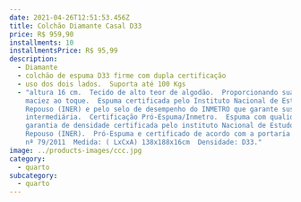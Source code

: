 ```yaml
---
date: 2021-04-26T12:51:53.456Z
title: Colchão Diamante Casal D33
price: R$ 959,90
installments: 10
installmentsPrice: R$ 95,99
description:
  - Diamante
  - colchão de espuma D33 firme com dupla certificação
  - uso dos dois lados.  Suporta até 100 Kgs
  - "altura 16 cm.  Tecido de alto teor de algodão.  Proporcionando suavidade e
    maciez ao toque.  Espuma certificada pelo Instituto Nacional de Estudos do
    Repouso (INER) e pelo selo de desempenho do INMETRO que garante sustentação
    intermediária.  Certificação Pró-Espuma/Inmetro.  Espuma com qualidade e
    garantia de densidade certificada pelo instituto Nacional de Estudo do
    Repouso (INER).  Pró-Espuma e certificado de acordo com a portaria INMETRO
    nª 79/2011  Medida: ( LxCxA) 138x188x16cm  Densidade: D33."
image: ../products-images/ccc.jpg
category:
  - quarto
subcategory:
  - quarto
---
```

